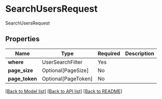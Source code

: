 # SearchUsersRequest

SearchUsersRequest

## Properties
| Name | Type | Required | Description |
| ------------ | ------------- | ------------- | ------------- |
**where** | UserSearchFilter | Yes |  |
**page_size** | Optional[PageSize] | No |  |
**page_token** | Optional[PageToken] | No |  |


[[Back to Model list]](../../README.md#documentation-for-models) [[Back to API list]](../../README.md#documentation-for-api-endpoints) [[Back to README]](../../README.md)
